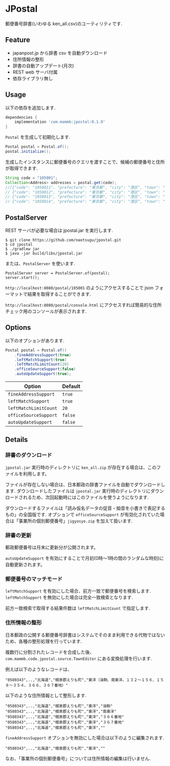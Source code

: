# JPostal

郵便番号辞書(いわゆる ken_all.csv)のユーティリティです.


## Feature

* japanpost.jp から辞書 csv を自動ダウンロード
* 住所情報の整形
* 辞書の自動アップデート(月次)
* REST web サーバ付属 
* 依存ライブラリ無し


## Usage

以下の依存を追加します.

```groovy
dependencies {
    implementation 'com.mammb:jpostal:0.1.0'
}
```

`Postal` を生成して初期化します.

```java
Postal postal = Postal.of();
postal.initialize();
```

生成したインスタンスに郵便番号のクエリを渡すことで、候補の郵便番号と住所が取得できます.

```java
String code = "105001";
Collection<Address> addresses = postal.get(code);
//[{"code": "1050011", "prefecture": "東京都", "city": "港区", "town": "芝公園", "street": ""},
// {"code": "1050012", "prefecture": "東京都", "city": "港区", "town": "芝大門", "street": ""},
// {"code": "1050013", "prefecture": "東京都", "city": "港区", "town": "浜松町", "street": ""}, 
// {"code": "1050014", "prefecture": "東京都", "city": "港区", "town": "芝", "street": ""}]
```



## PostalServer

REST サーバが必要な場合は jpostal.jar を実行します.

```
$ git clone https://github.com/naotsugu/jpostal.git
$ cd jpostal
$ ./gradlew jar
$ java -jar build/libs/jpostal.jar
```

または、`PostalServer` を使います. 


```
PostalServer server = PostalServer.of(postal);
server.start();
```

`http://localhost:8080/postal/105001` のようにアクセスすることで json フォーマットで結果を取得することができます.

`http://localhost:8080/postal/console.html` にアクセスすれば簡易的な住所チェック用のコンソールが表示されます.


## Options

以下のオプションがあります.

```java
Postal postal = Postal.of()
    .fineAddressSupport(true)
    .leftMatchSupport(true)
    .leftMatchLimitCount(20)
    .officeSourceSupport(false)
    .autoUpdateSupport(true);
```


| Option                 | Default |
| ---------------------- | ------- |
| `fineAddressSupport`   | `true`  |
| `leftMatchSupport`     | `true`  |
| `leftMatchLimitCount`  |  `20`   |
| `officeSourceSupport`  | `false` |
| `autoUpdateSupport`    | `false` |


## Details

### 辞書のダウンロード

`jpostal.jar` 実行時のディレクトリに `ken_all.zip` が存在する場合は、このファイルを利用します。

ファイルが存在しない場合は、日本郵政の辞書ファイルを自動でダウンロードします.
ダウンロードしたファイルは `jpostal.jar` 実行時のディレクトリにダウンロードされるため、次回起動時にはこのファイルを使うようになります.

ダウンロードするファイルは「読み仮名データの促音・拗音を小書きで表記するもの」の全国版です.
オプションで `officeSourceSupport` が有効化されていた場合は「事業所の個別郵便番号」`jigyosyo.zip` を加えて扱います.


### 辞書の更新

郵政郵便番号は月末に更新分が公開されます。

`autoUpdateSupport` を有効にすることで月初(0時〜1時の間のランダムな時刻)に自動更新されます。 


### 郵便番号のマッチモード

`leftMatchSupport` を有効にした場合、前方一致で郵便番号を検索します.
`leftMatchSupport` を無効にした場合は完全一致検索となります.

前方一致検索で取得する結果件数は `leftMatchLimitCount` で指定します.


### 住所情報の整形

日本郵政の公開する郵便番号辞書はシステムでそのまま利用できる代物ではないため、各種の整形処理を行っています.

複数行に分割されたレコードを合成した後、`com.mammb.code.jpostal.source.TownEditor` にある変換処理を行います.

例えば以下のようなレコードは、

```
"0580343",..,"北海道","幌泉郡えりも町","東洋（油駒、南東洋、１３２～１５６、１５８～３５４、３６６、３６７番地）"
```

以下のような住所情報として整形します.

```
"0580343",..,"北海道","幌泉郡えりも町","東洋","油駒"
"0580343",..,"北海道","幌泉郡えりも町","東洋","南東洋"
"0580343",..,"北海道","幌泉郡えりも町","東洋","３６６番地"
"0580343",..,"北海道","幌泉郡えりも町","東洋","３６７番地"
"0580343",..,"北海道","幌泉郡えりも町","東洋",""
```

`fineAddressSupport` オプションを無効にした場合は以下のように編集されます.

```
"0580343",..,"北海道","幌泉郡えりも町","東洋",""
```

なお、「事業所の個別郵便番号」については住所情報の編集は行いません.


